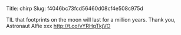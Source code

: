 Title: chirp
Slug: f4046bc73fcd56460d08cf4e508c975d

TIL that footprints on the moon will last for a million years. Thank you, Astronaut Alfie xxx <a href="http://t.co/vYRHqTkjVO">http://t.co/vYRHqTkjVO</a>
